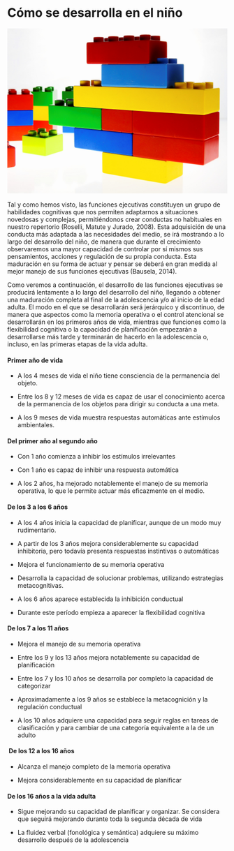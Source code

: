 # Cómo se desarrolla en el niño


![construcciones. Imagen tomada de Pixabay](img/duplo-1981724_1920.jpg)


Tal y como hemos visto, las funciones ejecutivas constituyen un grupo de habilidades cognitivas que nos permiten adaptarnos a situaciones novedosas y complejas, permitiéndonos crear conductas no habituales en nuestro repertorio (Roselli, Matute y Jurado, 2008). Esta adquisición de una conducta más adaptada a las necesidades del medio, se irá mostrando a lo largo del desarrollo del niño, de manera que durante el crecimiento observaremos una mayor capacidad de controlar por sí mismos sus pensamientos, acciones y regulación de su propia conducta. Esta maduración en su forma de actuar y pensar se deberá en gran medida al mejor manejo de sus funciones ejecutivas (Bausela, 2014). 

Como veremos a continuación, el desarrollo de las funciones ejecutivas se producirá lentamente a lo largo del desarrollo del niño, llegando a obtener una maduración completa al final de la adolescencia y/o al inicio de la edad adulta. El modo en el que se desarrollarán será jerárquico y discontinuo, de manera que aspectos como la memoria operativa o el control atencional se desarrollarán en los primeros años de vida, mientras que funciones como la flexibilidad cognitiva o la capacidad de planificación empezarán a desarrollarse más tarde y terminarán de hacerlo en la adolescencia o, incluso, en las primeras etapas de la vida adulta.

####   Primer año de vida

*   A los 4 meses de vida el niño tiene consciencia de la permanencia del objeto.
    
*   Entre los 8 y 12 meses de vida es capaz de usar el conocimiento acerca de la permanencia de los objetos para dirigir su conducta a una meta.
    
*   A los 9 meses de vida muestra respuestas automáticas ante estímulos ambientales.
    

#### Del primer año al segundo año

*   Con 1 año comienza a inhibir los estímulos irrelevantes
    
*   Con 1 año es capaz de inhibir una respuesta automática
    
*   A los 2 años, ha mejorado notablemente el manejo de su memoria operativa, lo que le permite actuar más eficazmente en el medio.
    

#### De los 3 a los 6 años

*   A los 4 años inicia la capacidad de planificar, aunque de un modo muy rudimentario.
    
*   A partir de los 3 años mejora considerablemente su capacidad inhibitoria, pero todavía presenta respuestas instintivas o automáticas
    
*   Mejora el funcionamiento de su memoria operativa
    
*   Desarrolla la capacidad de solucionar problemas, utilizando estrategias metacognitivas.
    
*   A los 6 años aparece establecida la inhibición conductual
    
*   Durante este período empieza a aparecer la flexibilidad cognitiva
    

#### De los 7 a los 11 años

*   Mejora el manejo de su memoria operativa
    
*   Entre los 9 y los 13 años mejora notablemente su capacidad de planificación
    
*   Entre los 7 y los 10 años se desarrolla por completo la capacidad de categorizar
    
*   Aproximadamente a los 9 años se establece la metacognición y la regulación conductual
    
*   A los 10 años adquiere una capacidad para seguir reglas en tareas de clasificación y para cambiar de una categoría equivalente a la de un adulto
    

####  De los 12 a los 16 años

*   Alcanza el manejo completo de la memoria operativa
    
*   Mejora considerablemente en su capacidad de planificar
    

#### De los 16 años a la vida adulta

*   Sigue mejorando su capacidad de planificar y organizar. Se considera que seguirá mejorando durante toda la segunda década de vida
    
*   La fluidez verbal (fonológica y semántica) adquiere su máximo desarrollo después de la adolescencia